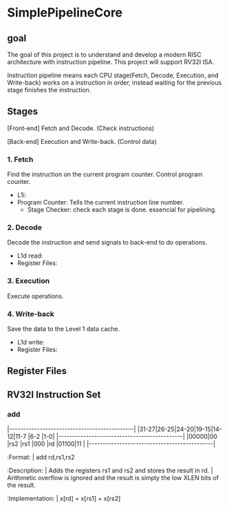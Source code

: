 # SimplePipelineCore
## goal
The goal of this project is to understand and develop a modern RISC architecture with instruction pipeline. This project will support RV32I ISA. 

Instruction pipeline means each CPU stage(Fetch, Decode, Execution, and Write-back) works on a instruction in order, instead waiting for the previous stage finishes the instruction.


## Stages

[Front-end] Fetch and Decode. (Check instructions)

[Back-end] Execution and Write-back. (Control data)

 ### 1.  Fetch 
 Find the instruction on the current program counter. Control program counter.
  * L1i:
  * Program Counter: Tells the current instruction line number.
    * Stage Checker: check each stage is done. essencial for pipelining.
      
 ### 2.  Decode
 Decode the instruction and send signals to back-end to do operations.
  * L1d read:
  * Register Files:
    
 ### 3.  Execution
 Execute operations.

 ### 4.  Write-back
 Save the data to the Level 1 data cache.
  * L1d write:
  * Register Files:

## Register Files
## RV32I Instruction Set

### add

  |---------------------------------------------|
  |31-27|26-25|24-20|19-15|14-12|11-7 |6-2  |1-0|
  |---------------------------------------------|
  |00000|00   |rs2  |rs1  |000  |rd   |01100|11 |
  |---------------------------------------------|



:Format:
  | add        rd,rs1,rs2

:Description:
  | Adds the registers rs1 and rs2 and stores the result in rd.
  | Arithmetic overflow is ignored and the result is simply the low XLEN bits of the result.

:Implementation:
  | x[rd] = x[rs1] + x[rs2]

